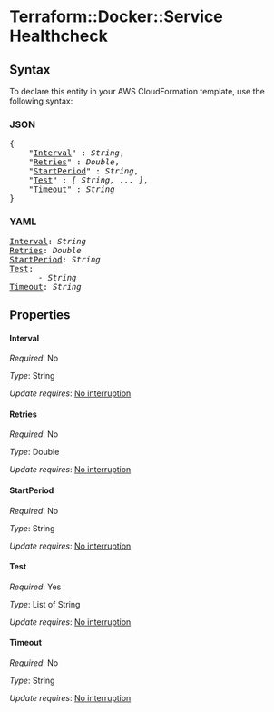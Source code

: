 # Terraform::Docker::Service Healthcheck

## Syntax

To declare this entity in your AWS CloudFormation template, use the following syntax:

### JSON

<pre>
{
    "<a href="#interval" title="Interval">Interval</a>" : <i>String</i>,
    "<a href="#retries" title="Retries">Retries</a>" : <i>Double</i>,
    "<a href="#startperiod" title="StartPeriod">StartPeriod</a>" : <i>String</i>,
    "<a href="#test" title="Test">Test</a>" : <i>[ String, ... ]</i>,
    "<a href="#timeout" title="Timeout">Timeout</a>" : <i>String</i>
}
</pre>

### YAML

<pre>
<a href="#interval" title="Interval">Interval</a>: <i>String</i>
<a href="#retries" title="Retries">Retries</a>: <i>Double</i>
<a href="#startperiod" title="StartPeriod">StartPeriod</a>: <i>String</i>
<a href="#test" title="Test">Test</a>: <i>
      - String</i>
<a href="#timeout" title="Timeout">Timeout</a>: <i>String</i>
</pre>

## Properties

#### Interval

_Required_: No

_Type_: String

_Update requires_: [No interruption](https://docs.aws.amazon.com/AWSCloudFormation/latest/UserGuide/using-cfn-updating-stacks-update-behaviors.html#update-no-interrupt)

#### Retries

_Required_: No

_Type_: Double

_Update requires_: [No interruption](https://docs.aws.amazon.com/AWSCloudFormation/latest/UserGuide/using-cfn-updating-stacks-update-behaviors.html#update-no-interrupt)

#### StartPeriod

_Required_: No

_Type_: String

_Update requires_: [No interruption](https://docs.aws.amazon.com/AWSCloudFormation/latest/UserGuide/using-cfn-updating-stacks-update-behaviors.html#update-no-interrupt)

#### Test

_Required_: Yes

_Type_: List of String

_Update requires_: [No interruption](https://docs.aws.amazon.com/AWSCloudFormation/latest/UserGuide/using-cfn-updating-stacks-update-behaviors.html#update-no-interrupt)

#### Timeout

_Required_: No

_Type_: String

_Update requires_: [No interruption](https://docs.aws.amazon.com/AWSCloudFormation/latest/UserGuide/using-cfn-updating-stacks-update-behaviors.html#update-no-interrupt)

